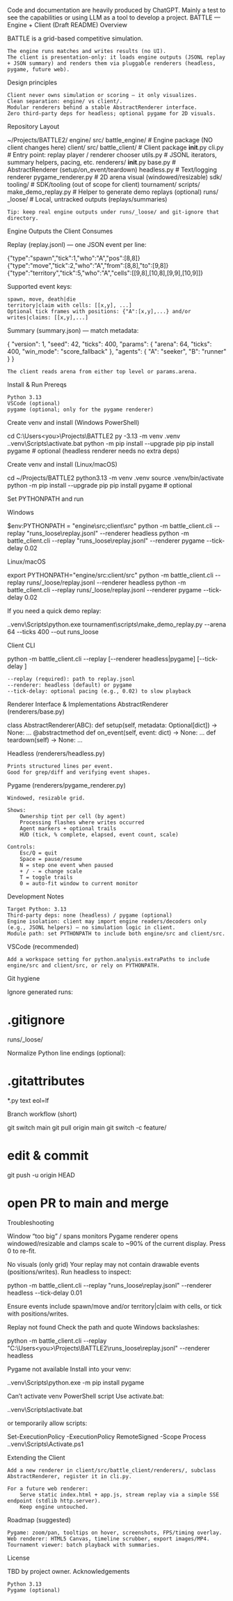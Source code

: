 Code and documentation are heavily produced by ChatGPT. Mainly a test to see the capabilities or using LLM as a tool to develop a project.
BATTLE — Engine + Client (Draft README)
Overview

BATTLE is a grid-based competitive simulation.

    The engine runs matches and writes results (no UI).
    The client is presentation-only: it loads engine outputs (JSONL replay + JSON summary) and renders them via pluggable renderers (headless, pygame, future web).

Design principles

    Client never owns simulation or scoring — it only visualizes.
    Clean separation: engine/ vs client/.
    Modular renderers behind a stable AbstractRenderer interface.
    Zero third-party deps for headless; optional pygame for 2D visuals.

Repository Layout

~/Projects/BATTLE2/
  engine/
    src/
      battle_engine/              # Engine package (NO client changes here)
  client/
    src/
      battle_client/              # Client package
        __init__.py
        cli.py                    # Entry point: replay player / renderer chooser
        utils.py                  # JSONL iterators, summary helpers, pacing, etc.
        renderers/
          __init__.py
          base.py                 # AbstractRenderer (setup/on_event/teardown)
          headless.py             # Text/logging renderer
          pygame_renderer.py      # 2D arena visual (windowed/resizable)
  sdk/
    tooling/                      # SDK/tooling (out of scope for client)
  tournament/
    scripts/
      make_demo_replay.py         # Helper to generate demo replays (optional)
  runs/
    _loose/                       # Local, untracked outputs (replays/summaries)

    Tip: keep real engine outputs under runs/_loose/ and git-ignore that directory.

Engine Outputs the Client Consumes

Replay (replay.jsonl) — one JSON event per line:

{"type":"spawn","tick":1,"who":"A","pos":[8,8]}
{"type":"move","tick":2,"who":"A","from":[8,8],"to":[9,8]}
{"type":"territory","tick":5,"who":"A","cells":[[9,8],[10,8],[9,9],[10,9]]}

Supported event keys:

    spawn, move, death|die
    territory|claim with cells: [[x,y], ...]
    Optional tick frames with positions: {"A":[x,y],...} and/or writes|claims: [[x,y],...]

Summary (summary.json) — match metadata:

{
  "version": 1,
  "seed": 42,
  "ticks": 400,
  "params": { "arena": 64, "ticks": 400, "win_mode": "score_fallback" },
  "agents": { "A": "seeker", "B": "runner" }
}

    The client reads arena from either top level or params.arena.

Install & Run
Prereqs

    Python 3.13
    VSCode (optional)
    pygame (optional; only for the pygame renderer)

Create venv and install (Windows PowerShell)

cd C:\Users\<you>\Projects\BATTLE2
py -3.13 -m venv .venv
.\.venv\Scripts\activate.bat
python -m pip install --upgrade pip
pip install pygame    # optional (headless renderer needs no extra deps)

Create venv and install (Linux/macOS)

cd ~/Projects/BATTLE2
python3.13 -m venv .venv
source .venv/bin/activate
python -m pip install --upgrade pip
pip install pygame    # optional

Set PYTHONPATH and run

Windows

$env:PYTHONPATH = "engine\src;client\src"
python -m battle_client.cli --replay "runs\_loose\replay.jsonl" --renderer headless
python -m battle_client.cli --replay "runs\_loose\replay.jsonl" --renderer pygame --tick-delay 0.02

Linux/macOS

export PYTHONPATH="engine/src:client/src"
python -m battle_client.cli --replay runs/_loose/replay.jsonl --renderer headless
python -m battle_client.cli --replay runs/_loose/replay.jsonl --renderer pygame --tick-delay 0.02

If you need a quick demo replay:

.\.venv\Scripts\python.exe tournament\scripts\make_demo_replay.py --arena 64 --ticks 400 --out runs\_loose

Client CLI

python -m battle_client.cli --replay <PATH> [--renderer headless|pygame] [--tick-delay <seconds>]

    --replay (required): path to replay.jsonl
    --renderer: headless (default) or pygame
    --tick-delay: optional pacing (e.g., 0.02) to slow playback

Renderer Interface & Implementations
AbstractRenderer (renderers/base.py)

class AbstractRenderer(ABC):
    def setup(self, metadata: Optional[dict]) -> None: ...
    @abstractmethod
    def on_event(self, event: dict) -> None: ...
    def teardown(self) -> None: ...

Headless (renderers/headless.py)

    Prints structured lines per event.
    Good for grep/diff and verifying event shapes.

Pygame (renderers/pygame_renderer.py)

    Windowed, resizable grid.

    Shows:
        Ownership tint per cell (by agent)
        Processing flashes where writes occurred
        Agent markers + optional trails
        HUD (tick, % complete, elapsed, event count, scale)

    Controls:
        Esc/Q = quit
        Space = pause/resume
        N = step one event when paused
        + / - = change scale
        T = toggle trails
        0 = auto-fit window to current monitor

Development Notes

    Target Python: 3.13
    Third-party deps: none (headless) / pygame (optional)
    Engine isolation: client may import engine readers/decoders only (e.g., JSONL helpers) — no simulation logic in client.
    Module path: set PYTHONPATH to include both engine/src and client/src.

VSCode (recommended)

    Add a workspace setting for python.analysis.extraPaths to include engine/src and client/src, or rely on PYTHONPATH.

Git hygiene

Ignore generated runs:

# .gitignore
runs/_loose/

Normalize Python line endings (optional):

# .gitattributes
*.py text eol=lf

Branch workflow (short)

git switch main
git pull origin main
git switch -c feature/<topic>
# edit & commit
git push -u origin HEAD
# open PR to main and merge

Troubleshooting

Window “too big” / spans monitors Pygame renderer opens windowed/resizable and clamps scale to ~90% of the current display. Press 0 to re-fit.

No visuals (only grid) Your replay may not contain drawable events (positions/writes). Run headless to inspect:

python -m battle_client.cli --replay "runs\_loose\replay.jsonl" --renderer headless --tick-delay 0.01

Ensure events include spawn/move and/or territory|claim with cells, or tick with positions/writes.

Replay not found Check the path and quote Windows backslashes:

python -m battle_client.cli --replay "C:\Users\<you>\Projects\BATTLE2\runs\_loose\replay.jsonl" --renderer headless

Pygame not available Install into your venv:

.\.venv\Scripts\python.exe -m pip install pygame

Can’t activate venv PowerShell script Use activate.bat:

.\.venv\Scripts\activate.bat

or temporarily allow scripts:

Set-ExecutionPolicy -ExecutionPolicy RemoteSigned -Scope Process
.\.venv\Scripts\Activate.ps1

Extending the Client

    Add a new renderer in client/src/battle_client/renderers/, subclass AbstractRenderer, register it in cli.py.

    For a future web renderer:
        Serve static index.html + app.js, stream replay via a simple SSE endpoint (stdlib http.server).
        Keep engine untouched.

Roadmap (suggested)

    Pygame: zoom/pan, tooltips on hover, screenshots, FPS/timing overlay.
    Web renderer: HTML5 Canvas, timeline scrubber, export images/MP4.
    Tournament viewer: batch playback with summaries.

License

TBD by project owner.
Acknowledgements

    Python 3.13
    Pygame (optional)
